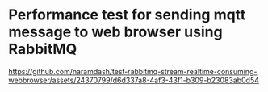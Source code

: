 # Performance test for sending mqtt message to web browser using RabbitMQ



https://github.com/naramdash/test-rabbitmq-stream-realtime-consuming-webbrowser/assets/24370799/d6d337a8-4af3-43f1-b309-b23083ab0d54

